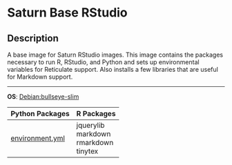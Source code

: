 # Saturn Base RStudio

## Description
A base image for Saturn RStudio images. This image contains the packages necessary to run R, RStudio, and Python and sets up environmental variables for Reticulate support. Also installs a few libraries that are useful for Markdown support.
<hr>

**OS**: [Debian:bullseye-slim](https://github.com/docker-library/repo-info/blob/master/repos/debian/remote/bullseye-slim.md)

|**Python Packages**|**R Packages**|
|---|---|
|[environment.yml](environment.yml)|jquerylib</br>markdown</br>rmarkdown</br>tinytex|